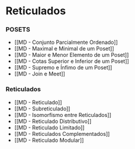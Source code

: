 # Reticulados

### POSETS

- [[MD - Conjunto Parcialmente Ordenado]]
- [[MD - Maximal e Minimal de um Poset]]
- [[MD - Maior e Menor Elemento de um Poset]]
- [[MD - Cotas Superior e Inferior de um Poset]]
- [[MD - Supremo e Ínfimo de um Poset]]
- [[MD - Join e Meet]]

### Reticulados

- [[MD - Reticulado]]
- [[MD - Subreticulado]]
- [[MD - Isomorfismo entre Reticulados]]
- [[MD - Reticulado Distributivo]]
- [[MD - Reticulado Limitado]]
- [[MD - Reticulados Complementados]]
- [[MD - Reticulado Modular]]